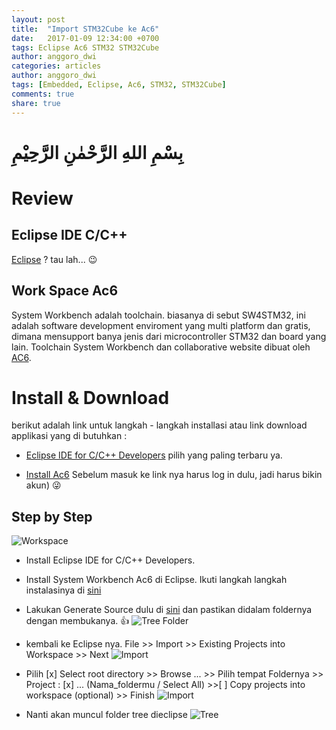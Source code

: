 ```yaml
---
layout: post
title:  "Import STM32Cube ke Ac6"
date:   2017-01-09 12:34:00 +0700
tags: Eclipse Ac6 STM32 STM32Cube
author: anggoro_dwi
categories: articles
author: anggoro_dwi
tags: [Embedded, Eclipse, Ac6, STM32, STM32Cube]
comments: true
share: true
---
```



# بِسْمِ اللهِ الرَّحْمٰنِ الرَّحِيْمِ


# Review


## Eclipse IDE C/C++

[Eclipse](https://eclipse.org/downloads/) ? tau lah... :wink:


## Work Space Ac6 

System Workbench adalah toolchain. biasanya di sebut SW4STM32, ini adalah software development enviroment yang multi platform dan gratis, dimana mensupport banya jenis dari microcontroller STM32 dan board yang lain.
Toolchain System Workbench dan collaborative website dibuat oleh [AC6](http://www.openstm32.org/HomePage).


# Install & Download

berikut adalah link untuk langkah - langkah installasi atau link download applikasi yang di butuhkan :

- [Eclipse IDE for C/C++ Developers](http://www.eclipse.org/downloads/packages/)
	pilih yang paling terbaru ya.

- [Install Ac6](http://www.openstm32.org/Installing+System+Workbench+for+STM32+from+Eclipse?structure=Documentation)
	Sebelum masuk ke link nya harus log in dulu, jadi harus bikin akun) :stuck_out_tongue_winking_eye:

## Step by Step
![Workspace](../images/170801/workspace_Eclipse.png)

- Install Eclipse IDE for C/C++ Developers.
- Install System Workbench Ac6 di Eclipse. Ikuti langkah langkah instalasinya di [sini](http://www.openstm32.org/Installing+System+Workbench+for+STM32+from+Eclipse?structure=Documentation)
- Lakukan Generate Source dulu di [sini](https://mori3rti.github.io/blog/STM32-dengan-Ac6) dan pastikan didalam foldernya dengan membukanya. :thumbsup: 
	![Tree Folder](../images/170801/Tree_SW4STM32.png)
- kembali ke Eclipse nya. File >> Import >> Existing Projects into Workspace >> Next
	![Import](../images/170801/Import_SW.png)
- Pilih [x] Select root directory >> Browse ... >> Pilih tempat Foldernya >> Project : [x] ... (Nama_foldermu / Select All) >>[ ] Copy projects into workspace (optional) >> Finish
	![Import](../images/170801/Import_SW_1.png)
    
- Nanti akan muncul folder tree dieclipse
    ![Tree](../images/170801/Tree_eclipse.png)
